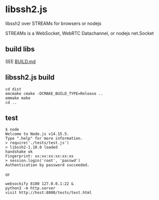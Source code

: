 # libssh2.js
libssh2 over STREAMs for browsers or nodejs

STREAMs is a WebSocket, WebRTC Datachannel, or nodejs net.Socket 

## build libs

SEE [BUILD.md](https://github.com/routerplus/libssh2.js/blob/main/BUILD.md)

## libssh2.js build
	cd dist
	emcmake cmake -DCMAKE_BUILD_TYPE=Release ..
	emmake make
	cd ..

## test
	$ node 
	Welcome to Node.js v14.15.5.
	Type ".help" for more information.
	> require('./tests/test.js')
	> libssh2-1.10.0 loaded
	handshake ok
	Fingerprint: xx:xx:xx:xx:xx:xx
	> session.login('root', 'passwd')
	Authentication by password succeeded.

or
	
	websockify 8100 127.0.0.1:22 & 
	python3 -m http.server
	visit http://host:8000/tests/test.html 

